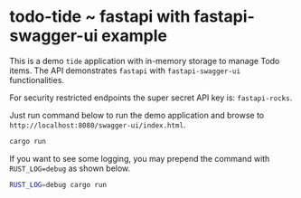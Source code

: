 # todo-tide ~ fastapi with fastapi-swagger-ui example

This is a demo `tide` application with in-memory storage to manage Todo items. The API
demonstrates `fastapi` with `fastapi-swagger-ui` functionalities.

For security restricted endpoints the super secret API key is: `fastapi-rocks`.

Just run command below to run the demo application and browse to `http://localhost:8080/swagger-ui/index.html`.

```bash
cargo run
```

If you want to see some logging, you may prepend the command with `RUST_LOG=debug` as shown below.

```bash
RUST_LOG=debug cargo run
```
